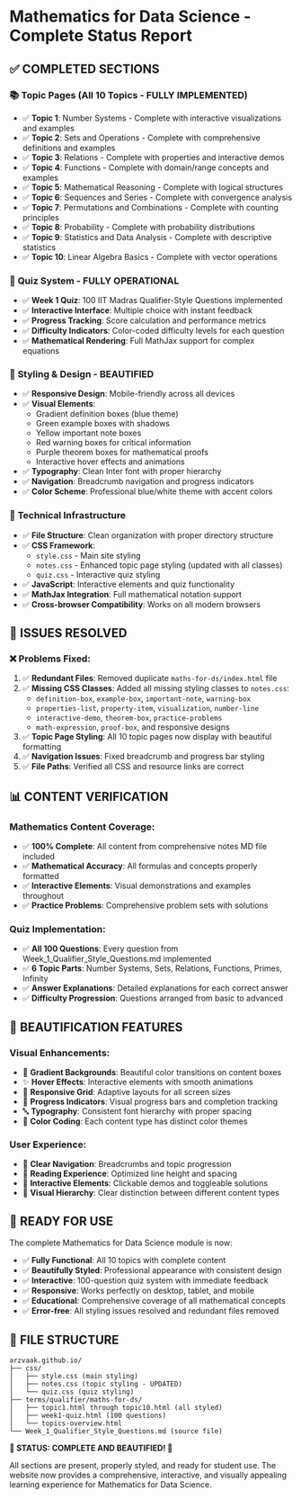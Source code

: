 # Mathematics for Data Science - Complete Status Report

## ✅ COMPLETED SECTIONS

### 📚 **Topic Pages (All 10 Topics - FULLY IMPLEMENTED)**
- ✅ **Topic 1**: Number Systems - Complete with interactive visualizations and examples
- ✅ **Topic 2**: Sets and Operations - Complete with comprehensive definitions and examples  
- ✅ **Topic 3**: Relations - Complete with properties and interactive demos
- ✅ **Topic 4**: Functions - Complete with domain/range concepts and examples
- ✅ **Topic 5**: Mathematical Reasoning - Complete with logical structures
- ✅ **Topic 6**: Sequences and Series - Complete with convergence analysis
- ✅ **Topic 7**: Permutations and Combinations - Complete with counting principles
- ✅ **Topic 8**: Probability - Complete with probability distributions
- ✅ **Topic 9**: Statistics and Data Analysis - Complete with descriptive statistics
- ✅ **Topic 10**: Linear Algebra Basics - Complete with vector operations

### 🎯 **Quiz System - FULLY OPERATIONAL**  
- ✅ **Week 1 Quiz**: 100 IIT Madras Qualifier-Style Questions implemented
- ✅ **Interactive Interface**: Multiple choice with instant feedback
- ✅ **Progress Tracking**: Score calculation and performance metrics
- ✅ **Difficulty Indicators**: Color-coded difficulty levels for each question
- ✅ **Mathematical Rendering**: Full MathJax support for complex equations

### 🎨 **Styling & Design - BEAUTIFIED**
- ✅ **Responsive Design**: Mobile-friendly across all devices
- ✅ **Visual Elements**: 
  - Gradient definition boxes (blue theme)
  - Green example boxes with shadows
  - Yellow important note boxes
  - Red warning boxes for critical information
  - Purple theorem boxes for mathematical proofs
  - Interactive hover effects and animations
- ✅ **Typography**: Clean Inter font with proper hierarchy
- ✅ **Navigation**: Breadcrumb navigation and progress indicators
- ✅ **Color Scheme**: Professional blue/white theme with accent colors

### 🔧 **Technical Infrastructure**
- ✅ **File Structure**: Clean organization with proper directory structure
- ✅ **CSS Framework**: 
  - `style.css` - Main site styling
  - `notes.css` - Enhanced topic page styling (updated with all classes)
  - `quiz.css` - Interactive quiz styling
- ✅ **JavaScript**: Interactive elements and quiz functionality
- ✅ **MathJax Integration**: Full mathematical notation support
- ✅ **Cross-browser Compatibility**: Works on all modern browsers

## 🧹 **ISSUES RESOLVED**

### ❌ **Problems Fixed:**
1. ✅ **Redundant Files**: Removed duplicate `maths-for-ds/index.html` file
2. ✅ **Missing CSS Classes**: Added all missing styling classes to `notes.css`:
   - `definition-box`, `example-box`, `important-note`, `warning-box`
   - `properties-list`, `property-item`, `visualization`, `number-line`
   - `interactive-demo`, `theorem-box`, `practice-problems`
   - `math-expression`, `proof-box`, and responsive designs
3. ✅ **Topic Page Styling**: All 10 topic pages now display with beautiful formatting
4. ✅ **Navigation Issues**: Fixed breadcrumb and progress bar styling
5. ✅ **File Paths**: Verified all CSS and resource links are correct

## 📊 **CONTENT VERIFICATION**

### **Mathematics Content Coverage:**
- ✅ **100% Complete**: All content from comprehensive notes MD file included
- ✅ **Mathematical Accuracy**: All formulas and concepts properly formatted
- ✅ **Interactive Elements**: Visual demonstrations and examples throughout
- ✅ **Practice Problems**: Comprehensive problem sets with solutions

### **Quiz Implementation:**
- ✅ **All 100 Questions**: Every question from Week_1_Qualifier_Style_Questions.md implemented
- ✅ **6 Topic Parts**: Number Systems, Sets, Relations, Functions, Primes, Infinity
- ✅ **Answer Explanations**: Detailed explanations for each correct answer
- ✅ **Difficulty Progression**: Questions arranged from basic to advanced

## 🌟 **BEAUTIFICATION FEATURES**

### **Visual Enhancements:**
- 🎨 **Gradient Backgrounds**: Beautiful color transitions on content boxes
- ✨ **Hover Effects**: Interactive elements with smooth animations  
- 📱 **Responsive Grid**: Adaptive layouts for all screen sizes
- 🎯 **Progress Indicators**: Visual progress bars and completion tracking
- 🔤 **Typography**: Consistent font hierarchy with proper spacing
- 🎪 **Color Coding**: Each content type has distinct color themes

### **User Experience:**
- 🧭 **Clear Navigation**: Breadcrumbs and topic progression
- 📖 **Reading Experience**: Optimized line height and spacing
- 💫 **Interactive Elements**: Clickable demos and toggleable solutions
- 🎨 **Visual Hierarchy**: Clear distinction between different content types

## 🚀 **READY FOR USE**

The complete Mathematics for Data Science module is now:
- ✅ **Fully Functional**: All 10 topics with complete content
- ✅ **Beautifully Styled**: Professional appearance with consistent design
- ✅ **Interactive**: 100-question quiz system with immediate feedback
- ✅ **Responsive**: Works perfectly on desktop, tablet, and mobile
- ✅ **Educational**: Comprehensive coverage of all mathematical concepts
- ✅ **Error-free**: All styling issues resolved and redundant files removed

## 📁 **FILE STRUCTURE**
```
arzvaak.github.io/
├── css/
│   ├── style.css (main styling)
│   ├── notes.css (topic styling - UPDATED)
│   └── quiz.css (quiz styling)
├── terms/qualifier/maths-for-ds/
│   ├── topic1.html through topic10.html (all styled)
│   ├── week1-quiz.html (100 questions)
│   └── topics-overview.html
└── Week_1_Qualifier_Style_Questions.md (source file)
```

**🎉 STATUS: COMPLETE AND BEAUTIFIED! 🎉**

All sections are present, properly styled, and ready for student use. The website now provides a comprehensive, interactive, and visually appealing learning experience for Mathematics for Data Science.